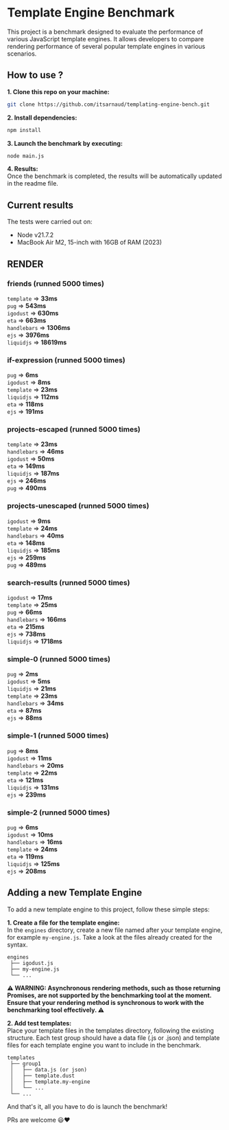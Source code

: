# Template Engine Benchmark

This project is a benchmark designed to evaluate the performance of various JavaScript template engines. It allows developers to compare rendering performance of several popular template engines in various scenarios.

## How to use ?

**1. Clone this repo on your machine:**
```bash
git clone https://github.com/itsarnaud/templating-engine-bench.git
```

**2. Install dependencies:**
```bash
npm install
```

**3. Launch the benchmark by executing:**
```bash
node main.js
```

**4. Results:<br/>**
Once the benchmark is completed, the results will be automatically updated in the readme file.

## Current results

The tests were carried out on:
- Node v21.7.2
- MacBook Air M2, 15-inch with 16GB of RAM (2023)

<!-- <render performance> -->
## RENDER 

### friends (runned 5000 times) 
`template` => **33ms** <br/> 
`pug` => **543ms** <br/> 
`igodust` => **630ms** <br/> 
`eta` => **663ms** <br/> 
`handlebars` => **1306ms** <br/> 
`ejs` => **3976ms** <br/> 
`liquidjs` => **18619ms** <br/> 

### if-expression (runned 5000 times) 
`pug` => **6ms** <br/> 
`igodust` => **8ms** <br/> 
`template` => **23ms** <br/> 
`liquidjs` => **112ms** <br/> 
`eta` => **118ms** <br/> 
`ejs` => **191ms** <br/> 

### projects-escaped (runned 5000 times) 
`template` => **23ms** <br/> 
`handlebars` => **46ms** <br/> 
`igodust` => **50ms** <br/> 
`eta` => **149ms** <br/> 
`liquidjs` => **187ms** <br/> 
`ejs` => **246ms** <br/> 
`pug` => **490ms** <br/> 

### projects-unescaped (runned 5000 times) 
`igodust` => **9ms** <br/> 
`template` => **24ms** <br/> 
`handlebars` => **40ms** <br/> 
`eta` => **148ms** <br/> 
`liquidjs` => **185ms** <br/> 
`ejs` => **259ms** <br/> 
`pug` => **489ms** <br/> 

### search-results (runned 5000 times) 
`igodust` => **17ms** <br/> 
`template` => **25ms** <br/> 
`pug` => **66ms** <br/> 
`handlebars` => **166ms** <br/> 
`eta` => **215ms** <br/> 
`ejs` => **738ms** <br/> 
`liquidjs` => **1718ms** <br/> 

### simple-0 (runned 5000 times) 
`pug` => **2ms** <br/> 
`igodust` => **5ms** <br/> 
`liquidjs` => **21ms** <br/> 
`template` => **23ms** <br/> 
`handlebars` => **34ms** <br/> 
`eta` => **87ms** <br/> 
`ejs` => **88ms** <br/> 

### simple-1 (runned 5000 times) 
`pug` => **8ms** <br/> 
`igodust` => **11ms** <br/> 
`handlebars` => **20ms** <br/> 
`template` => **22ms** <br/> 
`eta` => **121ms** <br/> 
`liquidjs` => **131ms** <br/> 
`ejs` => **239ms** <br/> 

### simple-2 (runned 5000 times) 
`pug` => **6ms** <br/> 
`igodust` => **10ms** <br/> 
`handlebars` => **16ms** <br/> 
`template` => **24ms** <br/> 
`eta` => **119ms** <br/> 
`liquidjs` => **125ms** <br/> 
`ejs` => **208ms** <br/> 

<!-- <end> -->

## Adding a new Template Engine

To add a new template engine to this project, follow these simple steps:

**1. Create a file for the template engine:<br/>**
In the `engines` directory, create a new file named after your template engine, for example `my-engine.js`. Take a look at the files already created for the syntax.

```
engines
 ├── igodust.js
 ├── my-engine.js
 └── ...
```
**⚠️ WARNING: Asynchronous rendering methods, such as those returning Promises, are not supported by the benchmarking tool at the moment. Ensure that your rendering method is synchronous to work with the benchmarking tool effectively. ⚠️**

**2. Add test templates: <br/>**
Place your template files in the templates directory, following the existing structure. Each test group should have a data file (.js or .json) and template files for each template engine you want to include in the benchmark.

```
templates
 ├── group1
 │   ├── data.js (or json)
 │   ├── template.dust
 │   ├── template.my-engine
 │   └── ...
 └── ...
```

 And that's it, all you have to do is launch the benchmark!

 PRs are welcome 😃❤️
